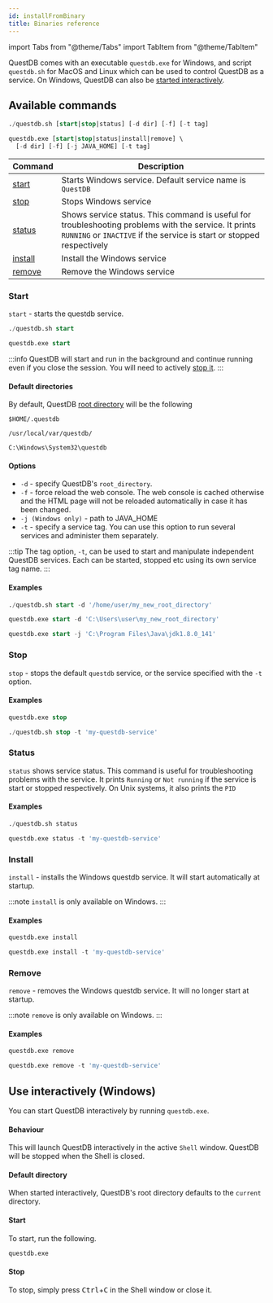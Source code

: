 ```yaml
---
id: installFromBinary
title: Binaries reference
---
```


import Tabs from "@theme/Tabs"
import TabItem from "@theme/TabItem"

QuestDB comes with an executable `questdb.exe` for Windows, and script
`questdb.sh` for MacOS and Linux which can be used to control QuestDB as a
service. On Windows, QuestDB can also be
[started interactively](#use-interactively-windows).

## Available commands

```sql title="Linux & MacOS"
./questdb.sh [start|stop|status] [-d dir] [-f] [-t tag]
```

```sql title="Windows"
questdb.exe [start|stop|status|install|remove] \
  [-d dir] [-f] [-j JAVA_HOME] [-t tag]
```

| Command             | Description                                                                                                                                                                   |
| ------------------- | ----------------------------------------------------------------------------------------------------------------------------------------------------------------------------- |
| [start](#start)     | Starts Windows service. Default service name is `QuestDB`                                                                                                                     |
| [stop](#stop)       | Stops Windows service                                                                                                                                                         |
| [status](#status)   | Shows service status. This command is useful for troubleshooting problems with the service. It prints `RUNNING` or `INACTIVE` if the service is start or stopped respectively |
| [install](#install) | Install the Windows service                                                                                                                                                   |
| [remove](#remove)   | Remove the Windows service                                                                                                                                                    |

### Start

`start` - starts the questdb service.

```sql title="Linux & MacOS"
./questdb.sh start
```

```sql title="Windows"
questdb.exe start
```

:::info
QuestDB will start and run in the background and continue running even
if you close the session. You will need to actively [stop it](#stop).
:::

#### Default directories

By default, QuestDB [root directory](rootDirectoryStructure.md) will be the
following

```shell script title="Linux"
$HOME/.questdb
```

```shell script title="MacOS"
/usr/local/var/questdb/
```

```shell script title="Windows"
C:\Windows\System32\questdb
```

#### Options

- `-d` - specify QuestDB's `root_directory`.
- `-f` - force reload the web console. The web console is cached otherwise and
  the HTML page will not be reloaded automatically in case it has been changed.
- `-j (Windows only)` - path to JAVA_HOME
- `-t` - specify a service tag. You can use this option to run several services
  and administer them separately.

:::tip
The tag option, `-t`, can be used to start and manipulate independent
QuestDB services. Each can be started, stopped etc using its own service tag
name.
:::

#### Examples

```sql title="Linux & MacOS - custom root_directory"
./questdb.sh start -d '/home/user/my_new_root_directory'
```

```sql title="Windows - custom root_directory"
questdb.exe start -d 'C:\Users\user\my_new_root_directory'
```

```sql title="Windows - custom JAVA_HOME"
questdb.exe start -j 'C:\Program Files\Java\jdk1.8.0_141'
```

### Stop

`stop` - stops the default `questdb` service, or the service specified with the
`-t` option.

#### Examples

```sql title="Windows"
questdb.exe stop
```

```sql title="Linux & MacOS - specific tag"
./questdb.sh stop -t 'my-questdb-service'
```

### Status

`status` shows service status. This command is useful for troubleshooting
problems with the service. It prints `Running` or `Not running` if the service
is start or stopped respectively. On Unix systems, it also prints the `PID`

#### Examples

```sql title="Linux & MacOS"
./questdb.sh status
```

```sql title="Windows - specific tag"
questdb.exe status -t 'my-questdb-service'
```

### Install

`install` - installs the Windows questdb service. It will start automatically at
startup.

:::note
`install` is only available on Windows.
:::

#### Examples

```sql title="Default service"
questdb.exe install
```

```sql title="Specific tag"
questdb.exe install -t 'my-questdb-service'
```

### Remove

`remove` - removes the Windows questdb service. It will no longer start at
startup.

:::note
`remove` is only available on Windows.
:::

#### Examples

```sql title="Default service"
questdb.exe remove
```

```sql title="Specific tag"
questdb.exe remove -t 'my-questdb-service'
```

## Use interactively (Windows)

You can start QuestDB interactively by running `questdb.exe`.

#### Behaviour

This will launch QuestDB interactively in the active `Shell` window. QuestDB
will be stopped when the Shell is closed.

#### Default directory

When started interactively, QuestDB's root directory defaults to the `current`
directory.

#### Start

To start, run the following.

```sql title="Start"
questdb.exe
```

#### Stop

To stop, simply press <kbd>Ctrl</kbd>+<kbd>C</kbd> in the Shell window or close
it.
